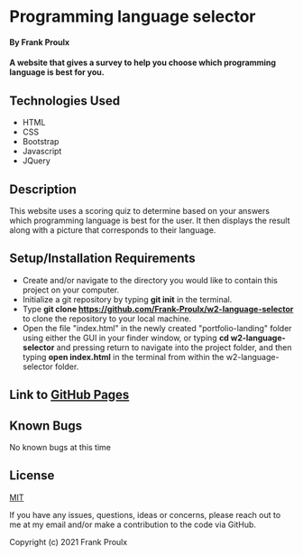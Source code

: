 # Programming language selector

#### By Frank Proulx

#### A website that gives a survey to help you choose which programming language is best for you.

## Technologies Used

* HTML
* CSS
* Bootstrap
* Javascript
* JQuery

## Description

This website uses a scoring quiz to determine based on your answers which programming language is best for the user. It then displays the result along with a picture that corresponds to their language.

## Setup/Installation Requirements

* Create and/or navigate to the directory you would like to contain this project on your computer.
* Initialize a git repository by typing **git init** in the terminal.
* Type **git clone https://github.com/Frank-Proulx/w2-language-selector** to clone the repository to your local machine.
* Open the file "index.html" in the newly created "portfolio-landing" folder using either the GUI in your finder window, or typing **cd w2-language-selector** and pressing return to navigate into the project folder, and then typing **open index.html** in the terminal from within the w2-language-selector folder.  

## Link to [GitHub Pages](https://frank-proulx.github.io/w2-language-selector/)

## Known Bugs

No known bugs at this time

## License

[MIT](https://opensource.org/licenses/MIT)

If you have any issues, questions, ideas or concerns, please reach out to me at my email and/or make a contribution to the code via GitHub.

Copyright (c) 2021 Frank Proulx